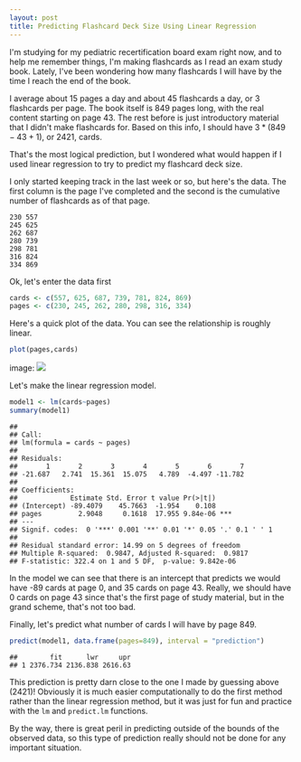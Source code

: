 ```yaml
---
layout: post
title: Predicting Flashcard Deck Size Using Linear Regression
---
```

I'm studying for my pediatric recertification board exam right now, and to help me remember things, I'm making flashcards as I read an exam study book. Lately, I've been wondering how many flashcards I will have by the time I reach the end of the book. 

I average about 15 pages a day and about 45 flashcards a day, or 3 flashcards per page. The book itself is 849 pages long, with the real content starting on page 43. The rest before is just introductory material that I didn't make flashcards for. Based on this info, I should have $3*(849 - 43 + 1)$, or 2421, cards. 

That's the most logical prediction, but I wondered what would happen if I used linear regression to try to predict my flashcard deck size.

I only started keeping track in the last week or so, but here's the data. The first column is the page I've completed and the second is the cumulative number of flashcards as of that page.

```
230	557
245	625
262	687
280	739
298	781
316	824
334	869
```

Ok, let's enter the data first 

```r
cards <- c(557, 625, 687, 739, 781, 824, 869)
pages <- c(230, 245, 262, 280, 298, 316, 334)
```

Here's a quick plot of the data. You can see the relationship is roughly linear.

```r
plot(pages,cards)
```

image: ![](https://github.com/mching/mching.github.io/raw/master/images/flashcards.png) 

Let's make the linear regression model. 

```r
model1 <- lm(cards~pages)
summary(model1)
```

```
## 
## Call:
## lm(formula = cards ~ pages)
## 
## Residuals:
##       1       2       3       4       5       6       7 
## -21.687   2.741  15.361  15.075   4.789  -4.497 -11.782 
## 
## Coefficients:
##             Estimate Std. Error t value Pr(>|t|)    
## (Intercept) -89.4079    45.7663  -1.954    0.108    
## pages         2.9048     0.1618  17.955 9.84e-06 ***
## ---
## Signif. codes:  0 '***' 0.001 '**' 0.01 '*' 0.05 '.' 0.1 ' ' 1
## 
## Residual standard error: 14.99 on 5 degrees of freedom
## Multiple R-squared:  0.9847,	Adjusted R-squared:  0.9817 
## F-statistic: 322.4 on 1 and 5 DF,  p-value: 9.842e-06
```
In the model we can see that there is an intercept that predicts we would have -89 cards at page 0, and 35 cards on page 43. Really, we should have 0 cards on page 43 since that's the first page of study material, but in the grand scheme, that's not too bad.

Finally, let's predict what number of cards I will have by page 849.


```r
predict(model1, data.frame(pages=849), interval = "prediction")
```

```
##        fit      lwr     upr
## 1 2376.734 2136.838 2616.63
```

This prediction is pretty darn close to the one I made by guessing above (2421)! Obviously it is much easier computationally to do the first method rather than the linear regression method, but it was just for fun and practice with the `lm` and `predict.lm` functions.

By the way, there is great peril in predicting outside of the bounds of the observed data, so this type of prediction really should not be done for any important situation.

